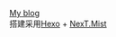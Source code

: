 [My blog](https://mixool.github.io/)  
搭建采用[Hexo](http://hexo.io/) + [NexT.Mist](https://github.com/iissnan/hexo-theme-next)  